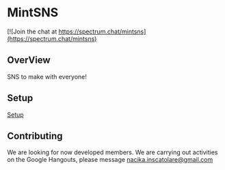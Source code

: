 # MintSNS

[![Join the chat at https://spectrum.chat/mintsns](https://spectrum.chat/mintsns)

## OverView

SNS to make with everyone!

## Setup
[Setup](docs/Setup.md)

## Contributing
We are looking for now developed members. We are carrying out activities on the Google Hangouts, please message <nacika.inscatolare@gmail.com>

